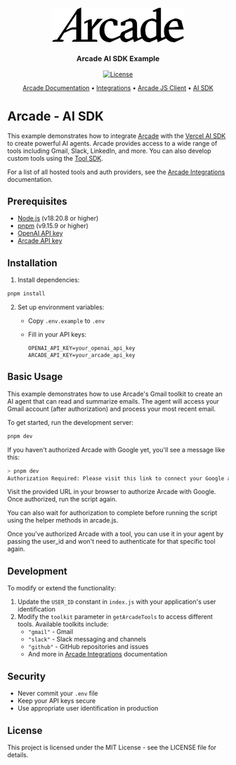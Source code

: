<h3 align="center">
  <a name="readme-top"></a>
  <picture>
    <source media="(prefers-color-scheme: dark)" srcset="https://raw.githubusercontent.com/ArcadeAI/.github/refs/heads/main/profile/assets/new_arcade_logo_white.svg" width="300">
    <source media="(prefers-color-scheme: light)" srcset="https://raw.githubusercontent.com/ArcadeAI/.github/refs/heads/main/profile/assets/new_arcade_logo_black.svg" width="300">
    <img alt="Fallback image description" src="https://raw.githubusercontent.com/ArcadeAI/.github/refs/heads/main/profile/assets/new_arcade_logo_black.svg" width="300" >
  </picture>
</h3>
<div align="center">
  <h3>Arcade AI SDK Example</h3>
    <a href="https://github.com/your-organization/agents-arcade/blob/main/LICENSE">
  <img src="https://img.shields.io/badge/License-MIT-yellow.svg" alt="License">

</a>
<p align="center">
    <a href="https://docs.arcade.dev" target="_blank">Arcade Documentation</a> •
    <a href="https://docs.arcade.dev/toolkits" target="_blank">Integrations</a> •
    <a href="https://github.com/ArcadeAI/arcade-js" target="_blank">Arcade JS Client</a> •
    <a href="https://sdk.vercel.ai/" target="_blank">AI SDK</a>
</p>
</div>

# Arcade - AI SDK

This example demonstrates how to integrate [Arcade](https://docs.arcade.dev) with the [Vercel AI SDK](https://sdk.vercel.ai/) to create powerful AI agents. Arcade provides access to a wide range of tools including Gmail, Slack, LinkedIn, and more. You can also develop custom tools using the [Tool SDK](https://github.com/ArcadeAI/arcade-ai).

For a list of all hosted tools and auth providers, see the [Arcade Integrations](https://docs.arcade.dev/toolkits) documentation.

## Prerequisites

- [Node.js](<https://nodejs.org/en/download/>) (v18.20.8 or higher)
- [pnpm](<https://pnpm.io/installation>) (v9.15.9 or higher)
- [OpenAI API key](https://platform.openai.com/account/api-keys)
- [Arcade API key](https://docs.arcade.dev/home/api-keys)

## Installation

1. Install dependencies:

```bash
pnpm install
```

2. Set up environment variables:
   - Copy `.env.example` to `.env`
   - Fill in your API keys:

     ```
     OPENAI_API_KEY=your_openai_api_key
     ARCADE_API_KEY=your_arcade_api_key
     ```

## Basic Usage

This example demonstrates how to use Arcade's Gmail toolkit to create an AI agent that can read and summarize emails. The agent will access your Gmail account (after authorization) and process your most recent email.

To get started, run the development server:

```bash
pnpm dev
```

If you haven't authorized Arcade with Google yet, you'll see a message like this:

```bash
> pnpm dev
Authorization Required: Please visit this link to connect your Google account: https://accounts.google.com/o/oauth2/v2/auth?access_type=offline&client_id=....
```

Visit the provided URL in your browser to authorize Arcade with Google. Once authorized, run the script again.

You can also wait for authorization to complete before running the script using the helper methods in arcade.js.

Once you've authorized Arcade with a tool, you can use it in your agent by passing the user_id and won't need to authenticate for that specific tool again.

## Development

To modify or extend the functionality:

1. Update the `USER_ID` constant in `index.js` with your application's user identification
2. Modify the `toolkit` parameter in `getArcadeTools` to access different tools. Available toolkits include:
   - `"gmail"` - Gmail
   - `"slack"` - Slack messaging and channels
   - `"github"` - GitHub repositories and issues
   - And more in [Arcade Integrations](https://docs.arcade.dev/toolkits) documentation

## Security

- Never commit your `.env` file
- Keep your API keys secure
- Use appropriate user identification in production

## License

This project is licensed under the MIT License - see the LICENSE file for details.
